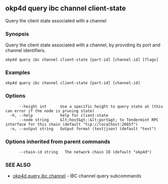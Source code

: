 ## okp4d query ibc channel client-state

Query the client state associated with a channel

### Synopsis

Query the client state associated with a channel, by providing its port and channel identifiers.

```
okp4d query ibc channel client-state [port-id] [channel-id] [flags]
```

### Examples

```
okp4d query ibc channel client-state [port-id] [channel-id]
```

### Options

```
      --height int      Use a specific height to query state at (this can error if the node is pruning state)
  -h, --help            help for client-state
      --node string     &lt;host&gt;:&lt;port&gt; to Tendermint RPC interface for this chain (default "tcp://localhost:26657")
  -o, --output string   Output format (text|json) (default "text")
```

### Options inherited from parent commands

```
      --chain-id string   The network chain ID (default "okp4d")
```

### SEE ALSO

* [okp4d query ibc channel](okp4d_query_ibc_channel.md)	 - IBC channel query subcommands
